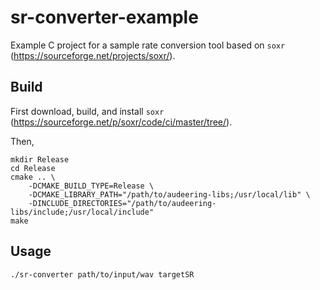 # sr-converter-example

Example C project for a sample rate conversion tool based on `soxr` (https://sourceforge.net/projects/soxr/).


## Build
First download, build, and install `soxr` (https://sourceforge.net/p/soxr/code/ci/master/tree/).

Then,
```
mkdir Release
cd Release
cmake .. \
    -DCMAKE_BUILD_TYPE=Release \
    -DCMAKE_LIBRARY_PATH="/path/to/audeering-libs;/usr/local/lib" \
    -DINCLUDE_DIRECTORIES="/path/to/audeering-libs/include;/usr/local/include"
make
```

## Usage
```
./sr-converter path/to/input/wav targetSR
```